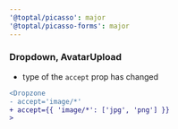 ```yaml
---
'@toptal/picasso': major
'@toptal/picasso-forms': major
---
```


### Dropdown, AvatarUpload

- type of the `accept` prop has changed

```diff
<Dropzone
- accept='image/*'
+ accept={{ 'image/*': ['jpg', 'png'] }}
>
```
